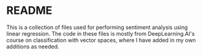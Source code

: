 # README

This is a collection of files used for performing sentiment analysis using linear regression. The code in these files is mostly from
DeepLearning.AI's course on classification with vector spaces, where I have added in my own additions as needed. 
